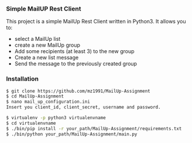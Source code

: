 ### Simple MailUP Rest Client

This project is a simple MailUp Rest Client written in Python3.
It allows you to:
- select a MailUp list
- create a new MailUp group
- Add some recipients (at least 3) to the new group
- Create a new list message
- Send the message to the previously created group

### Installation

```sh
$ git clone https://github.com/mz1991/MailUp-Assignment
$ cd MailUp-Assignment
$ nano mail_up_configuration.ini
Insert you client_id, client_secret, username and password.

$ virtualenv -p python3 virtualenvname
$ cd virtualenvname
$ ./bin/pip install -r your_path/MailUp-Assignment/requirements.txt
$ ./bin/python your_path/MailUp-Assignment/main.py
```